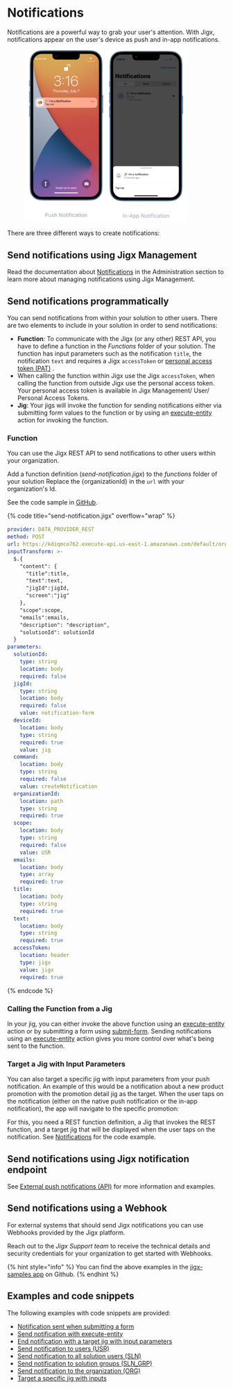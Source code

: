 # Notifications

Notifications are a powerful way to grab your user's attention. With Jigx, notifications appear on the user's device as push and in-app notifications.

<figure><img src="../../.gitbook/assets/notofications.png" alt="" width="375"><figcaption></figcaption></figure>



There are three different ways to create notifications:

## Send notifications using Jigx Management

Read the documentation about [Notifications](../../Administration/Notifications.md) in the Administration section to learn more about managing notifications using Jigx Management.&#x20;

## Send notifications programmatically

You can send notifications from within your solution to other users. There are two elements to include in your solution in order to send notifications:

* **Function**: To communicate with the Jigx (or any other) REST API, you have to define a function in the _Functions_ folder of your solution. The function has input parameters such as the notification `title`, the notification `text` and requires a Jigx `accessToken` or [personal access token (PAT)](<../../Administration/My profile.md>) .
* When calling the function within Jigx use the Jigx `accessToken`, when calling the function from outside Jigx use the personal access token. Your personal access token is available in Jigx Management/ User/ Personal Access Tokens.
* **Jig**: Your jigs will invoke the function for sending notifications either via submitting form values to the function or by using an [execute-entity](https://docs.jigx.com/examples/execute-entity) action for invoking the function.

### Function

You can use the Jigx REST API to send notifications to other users within your organization.

Add a function definition (_send-notification.jigx_) to the _functions_ folder of your solution Replace the {organizationId} in the `url` with your organization's Id.

See the code sample in [GitHub](https://github.com/jigx-com/jigx-samples/blob/main/quickstart/jigx-samples/functions/Notifications/send-notification.jigx).

{% code title="send-notification.jigx" overflow="wrap" %}
```yaml
provider: DATA_PROVIDER_REST
method: POST
url: https://kdiqmco762.execute-api.us-east-1.amazonaws.com/default/organizations/{organizationId}/notifications
inputTransform: >-
  $.{
    "content": {
      "title":title,
      "text":text,
      "jigId":jigId,
      "screen":"jig" 
    },
    "scope":scope,
    "emails":emails,
    "description": "description",
    "solutionId": solutionId
  }
parameters:
  solutionId:
    type: string
    location: body
    required: false
  jigId:
    type: string
    location: body
    required: false
    value: notification-form
  deviceId:
    location: body
    type: string
    required: true
    value: jig
  command:
    location: body
    type: string
    required: false
    value: createNotification
  organizationId:
    location: path
    type: string
    required: true
  scope:
    location: body
    type: string
    required: false
    value: USR
  emails:
    location: body
    type: array
    required: true
  title:
    location: body
    type: string
    required: true
  text:
    location: body
    type: string
    required: true
  accessToken:
    location: header
    type: jigx
    value: jigx
    required: true
```
{% endcode %}

### Calling the Function from a Jig

In your jig, you can either invoke the above function using an [execute-entity](https://docs.jigx.com/examples/execute-entity) action or by submitting a form using [submit-form](https://docs.jigx.com/examples/submit-form). Sending notifications using an [execute-entity](https://docs.jigx.com/examples/execute-entity) action gives you more control over what's being sent to the function.

### Target a Jig with Input Parameters

You can also target a specific jig with input parameters from your push notification. An example of this would be a notification about a new product promotion with the promotion detail jig as the target. When the user taps on the notification (either on the native push notification or the in-app notification), the app will navigate to the specific promotion:

For this, you need a REST function definition, a Jig that invokes the REST function, and a target jig that will be displayed when the user taps on the notification. See [Notifications](https://docs.jigx.com/examples/notifications) for the code example.&#x20;

## Send notifications using Jigx notification endpoint

See [External push notifications (API)](https://docs.jigx.com/examples/external-push-notifications-api) for more information and examples.&#x20;

## Send notifications using a Webhook

For external systems that should send Jigx notifications you can use Webhooks provided by the Jigx platform.

Reach out to the _Jigx Support team_ to receive the technical details and security credentials for your organization to get started with Webhooks.

{% hint style="info" %}
You can find the above examples in the [jigx-samples app](https://github.com/jigx-com/jigx-samples/tree/main/quickstart/jigx-samples/jigs/guide-notifications) on Github.
{% endhint %}

## Examples and code snippets

The following examples with code snippets are provided:

* [Notification sent when submitting a form](https://docs.jigx.com/examples/notifications#ybJCi)
* [Send notification with execute-entity](https://docs.jigx.com/examples/notifications#m0LQf)
* [End notification with a target jig with input parameters](https://docs.jigx.com/examples/notifications#aSXwq)
* [Send notification to users (USR)](https://docs.jigx.com/examples/send-notification-to-users-usr)
* [Send notification to all solution users (SLN)](https://docs.jigx.com/examples/send-notification-to-all-solution-users-sln)
* [Send notification to solution groups (SLN\_GRP)](https://docs.jigx.com/examples/send-notification-to-solution-groups-slngrp)
* [Send notification to the organization (ORG)](https://docs.jigx.com/examples/send-notification-to-the-organization-org)
* [Target a specific jig with inputs](https://docs.jigx.com/examples/target-a-specific-jig-with-inputs)
